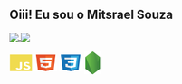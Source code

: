 ## Oiii! Eu sou o Mitsrael Souza
<a href="https://github.com/M-its">
  <img align="center" height="158em" src="https://github-readme-stats-eight-theta.vercel.app/api?username=M-its&show_icons=true&theme=react"/>
  <img align="center" height="158em" src="https://github-readme-stats.vercel.app/api/top-langs/?username=M-its&layout=compact&langs_count=8&theme=react"/>
</a>

<div style="display: inline_block"><br>
  <img align="center" alt="Js" height="30" width="40" src="https://raw.githubusercontent.com/devicons/devicon/master/icons/javascript/javascript-plain.svg">
  <img align="center" alt="HTML" height="30" width="40" src="https://raw.githubusercontent.com/devicons/devicon/master/icons/html5/html5-original.svg">
  <img align="center" alt="CSS" height="30" width="40" src="https://raw.githubusercontent.com/devicons/devicon/master/icons/css3/css3-original.svg">
  <img align="center" alt="nodejs" width="30" height="40" src="https://raw.githubusercontent.com/devicons/devicon/master/icons/nodejs/nodejs-original.svg"/>
</div>
  
